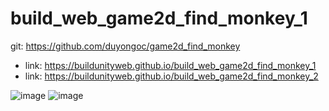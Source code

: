 # build_web_game2d_find_monkey_1

git: https://github.com/duyongoc/game2d_find_monkey
- link: https://buildunityweb.github.io/build_web_game2d_find_monkey_1
- link: https://buildunityweb.github.io/build_web_game2d_find_monkey_2

![image](https://user-images.githubusercontent.com/62178856/162599130-91494c64-1686-4b68-a3c4-842c0092888d.png)
![image](https://user-images.githubusercontent.com/62178856/162599133-d0d575e8-dc8a-4089-a6f0-089685047b90.png)

